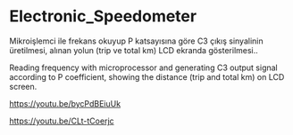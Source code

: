 # Electronic_Speedometer

Mikroişlemci ile frekans okuyup P katsayısına göre C3 çıkış sinyalinin üretilmesi, alınan yolun (trip ve total km) LCD ekranda gösterilmesi..

Reading frequency with microprocessor and generating C3 output signal according to P coefficient, showing the distance (trip and total km) on LCD screen.

https://youtu.be/bycPdBEiuUk

https://youtu.be/CLt-tCoerjc
